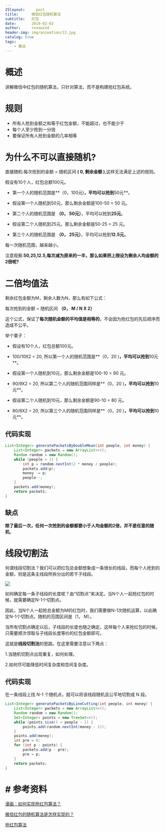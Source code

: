 ```yaml
---
25layout:     post
title:      微信红包随机算法
subtitle:   红包
date:       2019-02-03
author:     rosewind
header-img: img/animation/13.jpg
catalog: true
tags:
    - 算法
---
```


# 概述

讲解微信中红包的随机算法，只针对算法，而不是构建抢红包系统。

# 规则

- 所有人抢到金额之和等于红包金额，不能超过，也不能少于
- 每个人至少抢到一分钱
- 要保证所有人抢到金额的几率相等

# 为什么不可以直接随机?

直接随机:每次抢到的金额 = 随机区间 **( 0, 剩余金额 )**,这样无法满足上述的规则。

假设有10个人，红包总额100元。

- 第一个人的随机范围是**（0，100元)**，平均可以抢到**50元**。

- 假设第一个人随机到50元，那么剩余金额是100-50 = 50 元。

- 第二个人的随机范围是 **（0， 50元）**，平均可以抢到**25元**。

- 假设第二个人随机到25元，那么剩余金额是50-25 = 25 元。

- 第三个人的随机范围是 **（0， 25元）**，平均可以抢到**12.5元**。

每一次随机范围，越来越小。

注意观察:**50,25,12.5,每次减为原来的一半，那么如果把上限设为剩余人均金额的2倍呢?**

# 二倍均值法

剩余红包金额为M，剩余人数为N，那么有如下公式：

每次抢到的金额 = 随机区间 **（0， M / N X 2）**

这个公式，保证了**每次随机金额的平均值是相等的**，不会因为抢红包的先后顺序而造成不公平。

举个栗子：

- 假设有10个人，红包总额100元。

- 100/10X2 = 20, 所以第一个人的随机范围是**（0，20 )**，平均可以抢到**10元**。

- 假设第一个人随机到10元，那么剩余金额是100-10 = 90 元。

- 90/9X2 = 20, 所以第二个人的随机范围同样是**（0，20 )**，平均可以抢到**10元**。

- 假设第二个人随机到10元，那么剩余金额是90-10 = 80 元。

- 80/8X2 = 20, 所以第三个人的随机范围同样是**（0，20 )**，平均可以抢到**10元**。

## 代码实现

```java
List<Integer> generatePacketsByDoubleMean(int people, int money) {
    List<Integer> packets = new ArrayList<>();
    Random random = new Random();
    while (people > 1) {
        int p = random.nextInt(2 * money / people);
        packets.add(p);
        money -= p;
        people--;
    }
    packets.add(money);
    return packets;
}
```

## 缺点

**除了最后一次，任何一次抢到的金额都要小于人均金额的2倍，并不是任意的随机**。

# 线段切割法

何谓线段切割法？我们可以把红包总金额想象成一条很长的线段，而每个人抢到的金额，则是这条主线段所拆分出的若干子线段。

![](https://user-gold-cdn.xitu.io/2018/5/13/16358ccf48ea0438?imageView2/0/w/1280/h/960/format/webp/ignore-error/1)

如何确定每一条子线段的长度呢？由“切割点”来决定。当N个人一起抢红包的时候，就需要确定N-1个切割点。

因此，当N个人一起抢总金额为M的红包时，我们需要做N-1次随机运算，以此确定N-1个切割点。随机的范围区间是（1， M）。

当所有切割点确定以后，子线段的长度也随之确定。这样每个人来抢红包的时候，只需要顺次领取与子线段长度等价的红包金额即可。

这就是**线段切割法**的思路。在这里需要注意以下两点：

1.当随机切割点出现重复，如何处理。

2.如何尽可能降低时间复杂度和空间复杂度。

## 代码实现

在一条线段上找 N-1 个随机点，就可以将该线段随机且公平地切割成 N 段。

```java
List<Integer> generatePacketsByLineCutting(int people, int money) {
    List<Integer> packets = new ArrayList<>();
    Random random = new Random();
    Set<Integer> points = new TreeSet<>();
    while (points.size() < people - 1) {
        points.add(random.nextInt(money - 1));
    }
    points.add(money);
    int pre = 0;
    for (int p : points) {
        packets.add(p - pre);
        pre = p;
    }
    return packets;
}
```

# # 参考资料

[漫画：如何实现抢红包算法？](https://juejin.im/post/5af80310f265da0b8636585e)

[微信红包的随机算法是怎样实现的？](https://www.zhihu.com/question/22625187)

[抢红包算法](https://xiaozhuanlan.com/topic/2951730864)